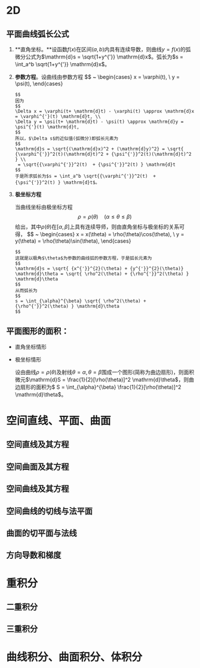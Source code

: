 # 2D



##  **平面曲线弧长公式**

1. **直角坐标。**设函数$f(x)$在区间$(a,b)$内具有连续导数，则曲线$y = f(x)$的弧微分公式为$\mathrm{d}s = \sqrt{1+y^{'}} \mathrm{d}x$。弧长为$s = \int_a^b \sqrt{1+y^{'}} \mathrm{d}x$。

2. **参数方程**。设曲线由参数方程
   $$
   ~
   \begin{cases}
   x = \varphi(t),  \\
   y = \psi(t),
   \end{cases}
   ~~~~~~~(\alpha \leq t \leq \beta)
   $$
   因为
   $$
   \Delta x = \varphi(t+ \mathrm{d}t) - \varphi(t) \approx \mathrm{d}x = \varphi^{'}(t) \mathrm{d}t, \\
   \Delta y = \psi(t+ \mathrm{d}t) - \psi(t) \approx \mathrm{d}y = \psi^{'}(t) \mathrm{d}t,
   $$
   所以，$\Delta s$的近似值(弧微分)即弧长元素为
   $$
   \mathrm{d}s = \sqrt{(\mathrm{d}x)^2 + (\mathrm{d}y)^2} = \sqrt{ {\varphi^{'}}^2(t)(\mathrm{d}t)^2 + {\psi^{'}}^2(t)(\mathrm{d}t)^2 } \\
    = \sqrt{{\varphi^{'}}^2(t)  + {\psi^{'}}^2(t) } \mathrm{d}t
   $$
   于是所求弧长为$s = \int_a^b \sqrt{{\varphi^{'}}^2(t)  + {\psi^{'}}^2(t) } \mathrm{d}t$。

3. **极坐标方程**

   当曲线坐标由极坐标方程
   $$
   \rho = \rho(\theta)~~~~(\alpha \leq \theta \leq \beta)
   $$
   给出，其中$\rho(\theta)$在$[\alpha, \beta]$上具有连续导师，则由直角坐标与极坐标的关系可得，
   $$
   ~
   \begin{cases}
   x = x(\theta) = \rho(\theta)\cos(\theta),  \\
   y = y(\theta) = \rho(\theta)\sin(\theta),
   \end{cases}
   ~~~~~~~(\alpha \leq \theta \leq \beta)
   $$
   这就是以极角$\theta$为参数的曲线弧的参数方程，于是弧长元素为
   $$
   \mathrm{d}s = \sqrt{ {x^{'}}^{2}(\theta) + {y^{'}}^{2}(\theta)} \mathrm{d}\theta = \sqrt{ \rho^2(\theta) + {\rho^{'}}^2(\theta) } \mathrm{d}\theta
   $$
   从而弧长为
   $$
   s = \int_{\alpha}^{\beta} \sqrt{ \rho^2(\theta) + {\rho^{'}}^2(\theta) } \mathrm{d}\theta
   $$

## **平面图形的面积：**

+ 直角坐标情形

+ 极坐标情形

  设由曲线$\rho  = \rho(\theta)$及射线$\theta = \alpha, \theta = \beta$围成一个图形(简称为曲边扇形)，则面积微元$\mathrm{d}S = \frac{1}{2}[\rho(\theta)]^2 \mathrm{d}\theta$，则曲边扇形的面积为$ S = \int_{\alpha}^{\beta} \frac{1}{2}[\rho(\theta)]^2 \mathrm{d}\theta$。



#  空间直线、平面、曲面



## 空间直线及其方程



## 空间曲面及其方程



## 空间曲线及其方程



## 空间曲线的切线与法平面



## 曲面的切平面与法线





## 方向导数和梯度



























 







# 重积分

## 二重积分



## 三重积分









#  曲线积分、曲面积分、体积分



## 





































